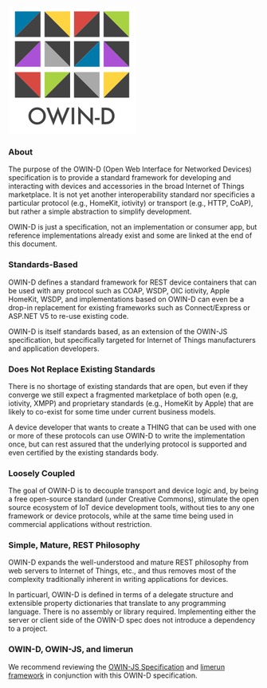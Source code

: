 [![OWIN-D](./owin-d.png)](http://owind.org)

### About

The purpose of the OWIN-D (Open Web Interface for Networked Devices) specification is to provide a standard framework for developing and interacting with devices and accessories in the broad Internet of Things marketplace.     It is not yet another interoperability standard nor specificies a particular protocol (e.g., HomeKit, iotivity) or transport (e.g., HTTP, CoAP), but rather a simple abstraction to simplify development.

OWIN-D is just a specification, not an implementation or consumer app, but reference implementations already exist and some are linked at the end of this document.

### Standards-Based

OWIN-D defines a standard framework for REST device containers that can be used with any protocol such as COAP, WSDP, OIC iotivity, Apple HomeKit, WSDP, and implementations based  on OWIN-D can even be a drop-in replacement for existing frameworks such as Connect/Express or ASP.NET V5 to re-use existing code.

OWIN-D is itself standards based, as an extension of the OWIN-JS specification, but specifically targeted for Internet of Things manufacturers and application developers.

### Does Not Replace Existing Standards

There is no shortage of existing standards that are open, but even if they converge we still expect a fragmented marketplace of both open (e.g, iotivity, XMPP) and proprietary standards (e.g., HomeKit by Apple) that are likely to co-exist for some time under current business models.   

A device developer that wants to create a THING that can be used with one or more of these protocols can use OWIN-D to write the implementation once, but can rest assured that the underlying protocol is supported and even certified by the existing standards body.

### Loosely Coupled  

The goal of OWIN-D is to decouple transport and device logic and, by being a free open-source standard (under Creative Commons), stimulate the open source ecosystem of IoT device development tools, without ties to any one framework or device protocols, while at the same time being used in commercial applications without restriction.

### Simple, Mature, REST Philosophy  

OWIN-D expands the well-understood and mature REST philosophy from web servers to Internet of Things, etc., and thus removes most of the complexity traditionally inherent in writing applications for devices.

In particuarl, OWIN-D is defined in terms of a delegate structure and extensible property dictionaries that translate to any programming language. There is no assembly or library required. Implementing either the server or client side of the OWIN-D spec does not introduce a dependency to a project.

### OWIN-D, OWIN-JS, and limerun 

We recommend reviewing the [OWIN-JS Specification](http://owinjs.org) and [limerun framework](http://limerun.com) in conjunction with this OWIN-D specification.







